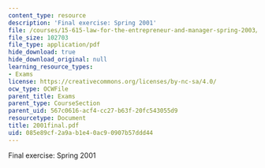 ```yaml
---
content_type: resource
description: 'Final exercise: Spring 2001'
file: /courses/15-615-law-for-the-entrepreneur-and-manager-spring-2003/085e89cf2a9ab1e40ac90907b57ddd44_2001final.pdf
file_size: 102703
file_type: application/pdf
hide_download: true
hide_download_original: null
learning_resource_types:
- Exams
license: https://creativecommons.org/licenses/by-nc-sa/4.0/
ocw_type: OCWFile
parent_title: Exams
parent_type: CourseSection
parent_uid: 567c0616-acf4-cc27-b63f-20fc543055d9
resourcetype: Document
title: 2001final.pdf
uid: 085e89cf-2a9a-b1e4-0ac9-0907b57ddd44
---
```

Final exercise: Spring 2001